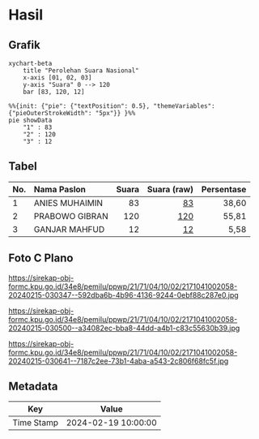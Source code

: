 # Hasil

## Grafik

```mermaid
xychart-beta
    title "Perolehan Suara Nasional"
    x-axis [01, 02, 03]
    y-axis "Suara" 0 --> 120
    bar [83, 120, 12]
```

```mermaid
%%{init: {"pie": {"textPosition": 0.5}, "themeVariables": {"pieOuterStrokeWidth": "5px"}} }%%
pie showData
    "1" : 83
    "2" : 120
    "3" : 12
```

## Tabel

| No. | Nama Paslon    | Suara | Suara (raw) | Persentase |
|:--- |:-------------- | -----:| -----------:| ----------:|
| 1   | ANIES MUHAIMIN | 83    | [83][p-1]   | 38,60      |
| 2   | PRABOWO GIBRAN | 120   | [120][p-2]  | 55,81      |
| 3   | GANJAR MAHFUD  | 12    | [12][p-3]   | 5,58       |


[p-1]: https://github.com/gigit-pemilu/pemilu-2024/blob/main/pilpres/hitung-suara/sub/21-kepulauan-riau/sub/71-kota-batam/sub/04-nongsa/sub/1002-batu-besar/sub/058-tps/sub/paslon-1.txt
[p-2]: https://github.com/gigit-pemilu/pemilu-2024/blob/main/pilpres/hitung-suara/sub/21-kepulauan-riau/sub/71-kota-batam/sub/04-nongsa/sub/1002-batu-besar/sub/058-tps/sub/paslon-2.txt
[p-3]: https://github.com/gigit-pemilu/pemilu-2024/blob/main/pilpres/hitung-suara/sub/21-kepulauan-riau/sub/71-kota-batam/sub/04-nongsa/sub/1002-batu-besar/sub/058-tps/sub/paslon-3.txt

## Foto C Plano

https://sirekap-obj-formc.kpu.go.id/34e8/pemilu/ppwp/21/71/04/10/02/2171041002058-20240215-030347--592dba6b-4b96-4136-9244-0ebf88c287e0.jpg

https://sirekap-obj-formc.kpu.go.id/34e8/pemilu/ppwp/21/71/04/10/02/2171041002058-20240215-030500--a34082ec-bba8-44dd-a4b1-c83c55630b39.jpg

https://sirekap-obj-formc.kpu.go.id/34e8/pemilu/ppwp/21/71/04/10/02/2171041002058-20240215-030641--7187c2ee-73b1-4aba-a543-2c806f68fc5f.jpg


## Metadata

| Key        | Value               |
| ---------- | ------------------- |
| Time Stamp | 2024-02-19 10:00:00 |



